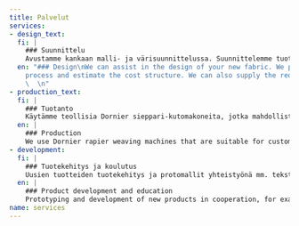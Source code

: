 ```yaml
---
title: Palvelut
services:
- design_text: 
  fi: |
    ### Suunnittelu
    Avustamme kankaan malli- ja värisuunnittelussa. Suunnittelemme tuotteen tuotannon ja kustannusrakenteen. Saat myös materiaalit suoraan kauttamme.
  en: "### Design\nWe can assist in the design of your new fabric. We plan the production
    process and estimate the cost structure. We can also supply the required materials.
    \  \n"
- production_text: 
  fi: |
    ### Tuotanto
    Käytämme teollisia Dornier sieppari-kutomakoneita, jotka mahdollistavat yksilölliset tilaustyöt ja monipuoliset materiaalit. Kudomme myös pienet tuotantosarjat, alkaen 20 metriä.
  en: |
    ### Production
    We use Dornier rapier weaving machines that are suitable for custom work using varying materials. We also weave smaller production runs, starting at 20 meters.
- development: 
  fi: |
    ### Tuotekehitys ja koulutus
    Uusien tuotteiden tuotekehitys ja protomallit yhteistyönä mm. tekstiili- ja muotisuunnittelijoille sekä tekstiilialan yrityksille. Järjestämme myös työpajoja opiskelijaryhmille.
  en: |
    ### Product development and education
    Prototyping and development of new products in cooperation, for example, with textile- and fashion designers and startups. We also arrange workshops for textile students.
name: services
---
```


